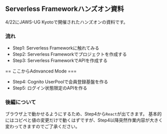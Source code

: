 ## Serverless Frameworkハンズオン資料

4/22にJAWS-UG Kyotoで開催されたハンズオンの資料です。

### 流れ

- Step1: Serverless Frameworkに触れてみる
- Step2: Serverless Frameworkでプロジェクトを作成する
- Step3: Serverless FrameworkでAPIを作成する

== ここからAdnvanced Mode ===

- Step4: Cognito UserPoolで会員登録基盤を作る
- Step5: ログイン状態限定のAPIを作る

### 後編について
ブラウザ上で動かせるようにするため、Step4から`React`が出てきます。
基本的にはコピペと値の変更だけで動くはずですが、Step4以降突然作業内容が大きく変わってきますのでご了承ください。
